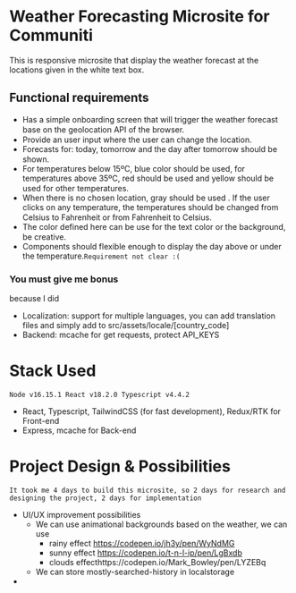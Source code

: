 # Weather Forecasting Microsite for Communiti

This is responsive microsite that display the weather forecast at the locations given in the white text box.

## Functional requirements

- Has a simple onboarding screen that will trigger the weather forecast base on the geolocation API of the browser. <img src='https://www.clipartmax.com/png/full/37-379751_open-green-check-mark-svg.png' style='width: 15px; height:15px;'></img>
- Provide an user input where the user can change the location. <img src='https://www.clipartmax.com/png/full/37-379751_open-green-check-mark-svg.png' style='width: 15px; height:15px;'></img>
- Forecasts for: today, tomorrow and the day after tomorrow should be shown. <img src='https://www.clipartmax.com/png/full/37-379751_open-green-check-mark-svg.png' style='width: 15px; height:15px;'></img>
- For temperatures below 15ºC, blue color should be used, for temperatures above 35ºC, red should be used and yellow should be used for other temperatures. <img src='https://www.clipartmax.com/png/full/37-379751_open-green-check-mark-svg.png' style='width: 15px; height:15px;'></img>
- When there is no chosen location, gray should be used . If the user clicks on any temperature, the temperatures should be changed from Celsius to Fahrenheit or from Fahrenheit to Celsius. <img src='https://www.clipartmax.com/png/full/37-379751_open-green-check-mark-svg.png' style='width: 15px; height:15px;'></img>
- The color defined here can be use for the text color or the background, be creative. <img src='https://www.clipartmax.com/png/full/37-379751_open-green-check-mark-svg.png' style='width: 15px; height:15px;'></img>
- Components should flexible enough to display the day above or under the temperature.`Requirement not clear :(`

### You must give me bonus 

because I did
* Localization: support for multiple languages, you can add translation files and simply add to src/assets/locale/[country_code]
* Backend: mcache for get requests, protect API_KEYS

# Stack Used

`Node v16.15.1 React v18.2.0 Typescript v4.4.2`

* React, Typescript, TailwindCSS (for fast development), Redux/RTK for Front-end
* Express, mcache for Back-end

# Project Design & Possibilities

`It took me 4 days to build this microsite, so 2 days for research and designing the project, 2 days for implementation`

- UI/UX improvement possibilities
  - We can use animational backgrounds based on the weather, we can use
    - rainy effect https://codepen.io/jh3y/pen/WyNdMG
    - sunny effect https://codepen.io/t-n-l-ip/pen/LgBxdb
    - clouds effecthttps://codepen.io/Mark_Bowley/pen/LYZEBq
  - We can store mostly-searched-history in localstorage
- 